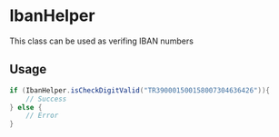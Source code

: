 # IbanHelper
This class can be used as verifing IBAN numbers

## Usage
```java
if (IbanHelper.isCheckDigitValid("TR390001500158007304636426")){
	// Success
} else {
	// Error
}
```
